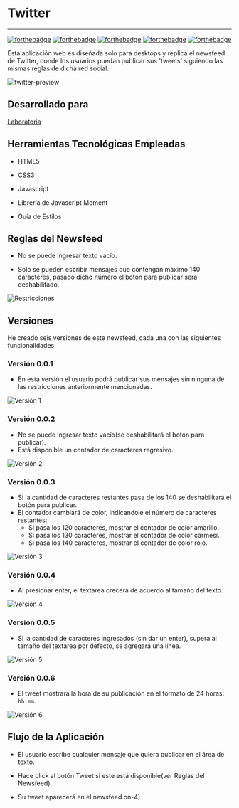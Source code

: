 # **Twitter**

--------------------------------------------------------------------------------------------------------------------------------------------------------------------------------------------------------------------------------------------------

[![forthebadge](http://forthebadge.com/images/badges/uses-css.svg)](http://forthebadge.com)
[![forthebadge](http://forthebadge.com/images/badges/uses-html.svg)](http://forthebadge.com)
[![forthebadge](http://forthebadge.com/images/badges/uses-js.svg)](http://forthebadge.com)
[![forthebadge](http://forthebadge.com/images/badges/built-by-developers.svg)](http://forthebadge.com)
[![forthebadge](http://forthebadge.com/images/badges/for-you.svg)](http://forthebadge.com)

Esta aplicación web es diseñada solo para desktops y replica el newsfeed de Twitter, donde los usuarios puedan publicar sus 'tweets' siguiendo las mismas reglas de dicha red social.

![twitter-preview](https://user-images.githubusercontent.com/32301650/36358270-d0cc058a-14d9-11e8-94f3-4d982bad29bc.png)

## **Desarrollado para**

[Laboratoria](http://laboratoria.la)

## **Herramientas Tecnológicas Empleadas**

* HTML5

* CSS3

* Javascript

* Librería de Javascript Moment

* Guía de Estilos

## **Reglas del Newsfeed**

* No se puede ingresar texto vacío.

* Solo se pueden escribir mensajes que contengan máximo 140 caracteres, pasado dicho número el botón para publicar será deshabilitado.

![Restricciones](assets/images/version2.JPG)

## **Versiones**

He creado seis versiones de este newsfeed, cada una con las siguientes funcionalidades:

### **Versión 0.0.1**

* En esta versión el usuario podrá publicar sus mensajes sin ninguna de las restricciones anteriormente mencionadas.

![Versión 1](assets/images/version1.JPG)

### **Versión 0.0.2**

* No se puede ingresar texto vacío(se deshabilitará el botón para publicar).
* Está disponible un contador de caracteres regresivo.

![Versión 2](assets/images/version2.1.JPG)

### **Versión 0.0.3**

* Si la cantidad de caracteres restantes pasa de los 140 se deshabilitará el botón para publicar.
* El contador cambiará de color, indicandole el número de caracteres restantes:
  * Si pasa los 120 caracteres, mostrar el contador de color amarillo.
  * Si pasa los 130 caracteres, mostrar el contador de color carmesí.
  * Si pasa los 140 caracteres, mostrar el contador de color rojo.

![Versión 3](assets/images/version3.JPG)

### **Versión 0.0.4**

* Al presionar enter, el textarea crecerá de acuerdo al tamaño del texto.

![Versión 4](assets/images/version4.JPG)

### **Versión 0.0.5**

* Si la cantidad de caracteres ingresados (sin dar un enter), supera al tamaño del textarea por defecto, se agregará una línea.

![Versión 5](assets/images/version5.JPG)

### **Versión 0.0.6**

* El tweet mostrará la hora de su publicación en el formato de 24 horas: ```hh:mm```.

![Versión 6](assets/images/version6.JPG)

## **Flujo de la Aplicación**

* El usuario escribe cualquier mensaje que quiera publicar en el área de texto.

* Hace click al botón Tweet si este está disponible(ver Reglas del Newsfeed).

* Su tweet aparecerá en el newsfeed.on-4)